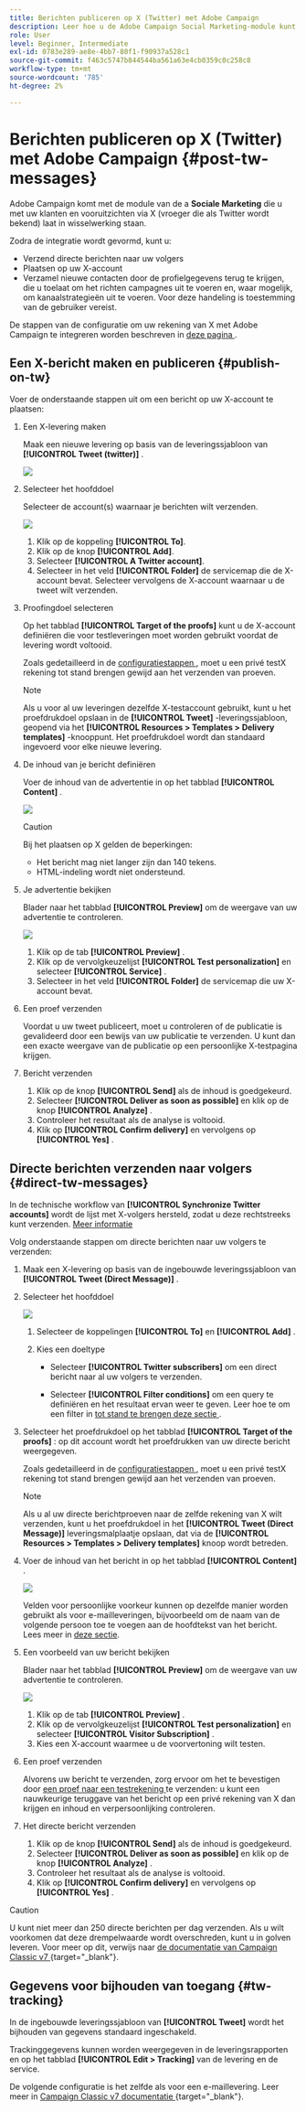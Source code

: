 ```yaml
---
title: Berichten publiceren op X (Twitter) met Adobe Campaign
description: Leer hoe u de Adobe Campaign Social Marketing-module kunt gebruiken om berichten op X (voorheen bekend als Twitter) te plaatsen en directe berichten naar uw volgers te verzenden
role: User
level: Beginner, Intermediate
exl-id: 0783e289-ae8e-4bb7-80f1-f90937a528c1
source-git-commit: f463c5747b844544ba561a63e4cb0359c0c258c8
workflow-type: tm+mt
source-wordcount: '785'
ht-degree: 2%

---
```



# Berichten publiceren op X (Twitter) met Adobe Campaign {#post-tw-messages}

Adobe Campaign komt met de module van de a **Sociale Marketing** die u met uw klanten en vooruitzichten via X (vroeger die als Twitter wordt bekend) laat in wisselwerking staan.

Zodra de integratie wordt gevormd, kunt u:

* Verzend directe berichten naar uw volgers
* Plaatsen op uw X-account
* Verzamel nieuwe contacten door de profielgegevens terug te krijgen, die u toelaat om het richten campagnes uit te voeren en, waar mogelijk, om kanaalstrategieën uit te voeren. Voor deze handeling is toestemming van de gebruiker vereist.


De stappen van de configuratie om uw rekening van X met Adobe Campaign te integreren worden beschreven in [ deze pagina ](../connect/ac-tw.md).

## Een X-bericht maken en publiceren {#publish-on-tw}

Voer de onderstaande stappen uit om een bericht op uw X-account te plaatsen:

1. Een X-levering maken

   Maak een nieuwe levering op basis van de leveringssjabloon van **[!UICONTROL Tweet (twitter)]** .

   ![](assets/tw-new-delivery.png)

1. Selecteer het hoofddoel

   Selecteer de account(s) waarnaar je berichten wilt verzenden.

   ![](assets/tw-define-target.png)

   1. Klik op de koppeling **[!UICONTROL To]**.
   1. Klik op de knop **[!UICONTROL Add]**.
   1. Selecteer **[!UICONTROL A Twitter account]**.
   1. Selecteer in het veld **[!UICONTROL Folder]** de servicemap die de X-account bevat. Selecteer vervolgens de X-account waarnaar u de tweet wilt verzenden.

1. Proofingdoel selecteren

   Op het tabblad **[!UICONTROL Target of the proofs]** kunt u de X-account definiëren die voor testleveringen moet worden gebruikt voordat de levering wordt voltooid.

   Zoals gedetailleerd in de [ configuratiestappen ](../connect/ac-tw.md#tw-test-account), moet u een privé testX rekening tot stand brengen gewijd aan het verzenden van proeven.

   >[!NOTE]
   >
   >Als u voor al uw leveringen dezelfde X-testaccount gebruikt, kunt u het proefdrukdoel opslaan in de **[!UICONTROL Tweet]** -leveringssjabloon, geopend via het **[!UICONTROL Resources > Templates > Delivery templates]** -knooppunt. Het proefdrukdoel wordt dan standaard ingevoerd voor elke nieuwe levering.

1. De inhoud van je bericht definiëren

   Voer de inhoud van de advertentie in op het tabblad **[!UICONTROL Content]** .

   ![](assets/tw-delivery-content.png)

   >[!CAUTION]
   >
   >Bij het plaatsen op X gelden de beperkingen:
   >
   >* Het bericht mag niet langer zijn dan 140 tekens.
   >* HTML-indeling wordt niet ondersteund.
   >

1. Je advertentie bekijken

   Blader naar het tabblad **[!UICONTROL Preview]** om de weergave van uw advertentie te controleren.

   ![](assets/tw-delivery-preview.png)

   1. Klik op de tab **[!UICONTROL Preview]** .
   1. Klik op de vervolgkeuzelijst **[!UICONTROL Test personalization]** en selecteer **[!UICONTROL Service]** .
   1. Selecteer in het veld **[!UICONTROL Folder]** de servicemap die uw X-account bevat.

1. Een proef verzenden

   Voordat u uw tweet publiceert, moet u controleren of de publicatie is gevalideerd door een bewijs van uw publicatie te verzenden. U kunt dan een exacte weergave van de publicatie op een persoonlijke X-testpagina krijgen.

1. Bericht verzenden

   1. Klik op de knop **[!UICONTROL Send]** als de inhoud is goedgekeurd.
   1. Selecteer **[!UICONTROL Deliver as soon as possible]** en klik op de knop **[!UICONTROL Analyze]** .
   1. Controleer het resultaat als de analyse is voltooid.
   1. Klik op **[!UICONTROL Confirm delivery]** en vervolgens op **[!UICONTROL Yes]** .

## Directe berichten verzenden naar volgers {#direct-tw-messages}

In de technische workflow van **[!UICONTROL Synchronize Twitter accounts]** wordt de lijst met X-volgers hersteld, zodat u deze rechtstreeks kunt verzenden. [Meer informatie](../connect/ac-tw.md#synchro-tw-accounts)

Volg onderstaande stappen om directe berichten naar uw volgers te verzenden:

1. Maak een X-levering op basis van de ingebouwde leveringssjabloon van **[!UICONTROL Tweet (Direct Message)]** .

1. Selecteer het hoofddoel

   ![](assets/tw-dm-define-target.png)

   1. Selecteer de koppelingen **[!UICONTROL To]** en **[!UICONTROL Add]** .

   1. Kies een doeltype

      * Selecteer **[!UICONTROL Twitter subscribers]** om een direct bericht naar al uw volgers te verzenden.

      * Selecteer **[!UICONTROL Filter conditions]** om een query te definiëren en het resultaat ervan weer te geven. Leer hoe te om een filter in [ tot stand te brengen deze sectie ](../audiences/create-filters.md#advanced-filters).

1. Selecteer het proefdrukdoel op het tabblad **[!UICONTROL Target of the proofs]** : op dit account wordt het proefdrukken van uw directe bericht weergegeven.

   Zoals gedetailleerd in de [ configuratiestappen ](../connect/ac-tw.md#tw-test-account), moet u een privé testX rekening tot stand brengen gewijd aan het verzenden van proeven.


   >[!NOTE]
   >
   >Als u al uw directe berichtproeven naar de zelfde rekening van X wilt verzenden, kunt u het proefdrukdoel in het **[!UICONTROL Tweet (Direct Message)]** leveringsmalplaatje opslaan, dat via de **[!UICONTROL Resources > Templates > Delivery templates]** knoop wordt betreden.

1. Voer de inhoud van het bericht in op het tabblad **[!UICONTROL Content]** .

   ![](assets/tw-dm-content.png)

   Velden voor persoonlijke voorkeur kunnen op dezelfde manier worden gebruikt als voor e-mailleveringen, bijvoorbeeld om de naam van de volgende persoon toe te voegen aan de hoofdtekst van het bericht. Lees meer in [deze sectie](../send/personalize.md).

1. Een voorbeeld van uw bericht bekijken

   Blader naar het tabblad **[!UICONTROL Preview]** om de weergave van uw advertentie te controleren.

   ![](assets/tw-dm-preview.png)

   1. Klik op de tab **[!UICONTROL Preview]** .
   1. Klik op de vervolgkeuzelijst **[!UICONTROL Test personalization]** en selecteer **[!UICONTROL Visitor Subscription]** .
   1. Kies een X-account waarmee u de voorvertoning wilt testen.

1. Een proef verzenden

   Alvorens uw bericht te verzenden, zorg ervoor om het te bevestigen door [ een proef naar een testrekening ](../send/preview-and-proof.md) te verzenden: u kunt een nauwkeurige teruggave van het bericht op een privé rekening van X dan krijgen en inhoud en verpersoonlijking controleren.

1. Het directe bericht verzenden

   1. Klik op de knop **[!UICONTROL Send]** als de inhoud is goedgekeurd.
   1. Selecteer **[!UICONTROL Deliver as soon as possible]** en klik op de knop **[!UICONTROL Analyze]** .
   1. Controleer het resultaat als de analyse is voltooid.
   1. Klik op **[!UICONTROL Confirm delivery]** en vervolgens op **[!UICONTROL Yes]** .

>[!CAUTION]
>
>U kunt niet meer dan 250 directe berichten per dag verzenden. Als u wilt voorkomen dat deze drempelwaarde wordt overschreden, kunt u in golven leveren. Voor meer op dit, verwijs naar [ de documentatie van Campaign Classic v7 ](https://experienceleague.adobe.com/docs/campaign-classic/using/sending-messages/key-steps-when-creating-a-delivery/steps-sending-the-delivery.html?lang=nl-NL#sending-using-multiple-waves){target="_blank"}.


## Gegevens voor bijhouden van toegang {#tw-tracking}

In de ingebouwde leveringssjabloon van **[!UICONTROL Tweet]** wordt het bijhouden van gegevens standaard ingeschakeld.

Trackinggegevens kunnen worden weergegeven in de leveringsrapporten en op het tabblad **[!UICONTROL Edit > Tracking]** van de levering en de service.

De volgende configuratie is het zelfde als voor een e-maillevering. Leer meer in [ Campaign Classic v7 documentatie ](https://experienceleague.adobe.com/docs/campaign-classic/using/sending-messages/monitoring-deliveries/about-delivery-monitoring.html?lang=nl-NL){target="_blank"}.

